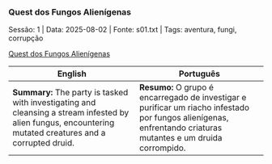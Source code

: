 ### Quest dos Fungos Alienígenas

Sessão: 1 | Data: 2025-08-02 | Fonte: s01.txt | Tags: aventura, fungi, corrupção

[Quest dos Fungos Alienígenas](quest_dos_fungos.png)

| English | Português |
|---------|-----------|
| **Summary:** The party is tasked with investigating and cleansing a stream infested by alien fungus, encountering mutated creatures and a corrupted druid. | **Resumo:** O grupo é encarregado de investigar e purificar um riacho infestado por fungos alienígenas, enfrentando criaturas mutantes e um druida corrompido. |


















